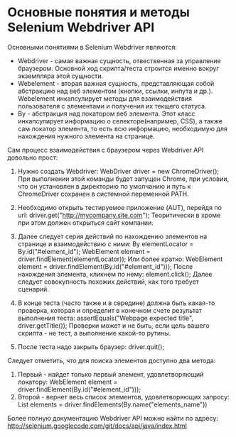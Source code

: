 # Основные понятия и методы Selenium Webdriver API
Основными понятиями в Selenium Webdriver являются:
* Webdriver - самая важная сущность, отвественная за управление браузером. Основной ход скрипта/теста строится именно вокруг экземпляра этой сущности.
* Webelement - вторая важная сущность, представляющая собой абстракцию над веб элементом (кнопки, ссылки, инпута и др.). Webelement инкапсулирует методы для взаимодействия пользователя с элементами и получения их текщего статуса.
* By - абстракция над локатором веб элемента. Этот класс инкапсулирует информацию о селекторе(например, CSS), а также сам локатор элемента, то есть всю информацию, необходимую для нахождения нужного элемента на странице.

Сам процесс взаимодействия с браузером через Webdriver API довольно прост:
1. Нужно создать Webdriver:
        WebDriver driver = new ChromeDriver();
При выполнении этой команды будет запущен Chrome, при условии, что он установлен в директорию по умолчанию и путь к ChromeDriver сохранен в системной переменной PATH.

2. Необходимо открыть тестируемое приложение (AUT), перейдя по url:
        driver.get("http://mycompany.site.com");
Теоритически в хроме при этом должен открыться сайт компании.

3. Далее следует серия действий по нахождению элементов на странице и взаимодействию с ними:
        By elementLocator = By.id("#element_id");
        WebElement element = driver.findElement(elementLocator));
Или более кратко:
        WebElement element = driver.findElement(By.id("#element_id")));
После нахождения элемента, кликнем по нему:
        element.click();
Далее следует совокупность похожих действий, как того требует сценарий.

4. В конце теста (часто также и в середине) должна быть какая-то проверка, которая и определит в конечном счете результат выполнения теста:
        assertEquals("Webpage expected title", driver.getTitle());
Проверки может и не быть, если цель вашего скрипта - не тест, а выполнение какой-то рутины.
5. После теста надо закрыть браузер:
        driver.quit();

Следует отметить, что для поиска элементов доступно два метода:
1. Первый - найдет только первый элемент, удовлетворяющий локатору:
        WebElement element = driver.findElement(By.id("#element_id")));
2. Второй - вернет весь список элементов, удовлетворяющих запросу:
        List<WebElement> elements = driver.findElements(By.name("elements_name"))

Более полную документацию Webdriver API можно найти по адресу:
http://selenium.googlecode.com/git/docs/api/java/index.html
